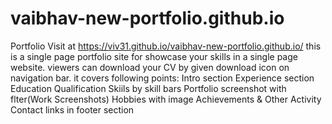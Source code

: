 # vaibhav-new-portfolio.github.io
Portfolio Visit at https://viv31.github.io/vaibhav-new-portfolio.github.io/
this is a single page portfolio site for showcase your skills in a single page website.
viewers can download your CV by given download icon on navigation bar.
it covers following points:
    Intro section
Experience section
Education Qualification
Skiils by skill bars
Portfolio screenshot with flter(Work Screenshots)
Hobbies with image
Achievements & Other Activity
Contact links in footer section

